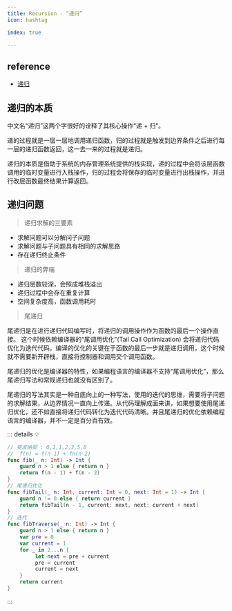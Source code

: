 ```yaml
---
title: Recursion - “递归”
icon: hashtag

index: true

---
```


<!-- more -->

## reference

- [递归](https://visualgo.net/zh/recursion/print)
  
## 递归的本质 
  
  中文名“递归”这两个字很好的诠释了其核心操作“递 + 归”。
  
  递的过程就是一层一层地调用递归函数，归的过程就是触发到边界条件之后进行每一层的递归函数返回，这一去一来的过程就是递归。
  
  递归的本质是借助于系统的内存管理系统提供的栈实现，递的过程中会将该层函数调用的临时变量进行入栈操作，归的过程会将保存的临时变量进行出栈操作，并进行改层函数最终结果计算返回。
  
## 递归问题

> 递归求解的三要素
 
  * 求解问题可以分解问子问题
  * 求解问题与子问题具有相同的求解思路
  * 存在递归终止条件
  
> 递归的弊端

  * 递归层数较深，会照成堆栈溢出
  * 递归过程中会存在重复计算
  * 空间复杂度高，函数调用耗时
  
> 尾递归

  尾递归是在进行递归代码编写时，将递归的调用操作作为函数的最后一个操作直接。 这个时候依赖编译器的“尾调用优化”(Tail Call Optimization) 会将递归代码优化为迭代代码。编译的优化的关键在于函数的最后一步就是递归调用，这个时候就不需要新开辟栈，直接将控制器和调用交个调用函数。
  
  尾递归的优化是编译器的特性，如果编程语言的编译器不支持“尾调用优化”，那么尾递归写法和常规递归也就没有区别了。

  尾递归的写法其实是一种自底向上的一种写法，使用的迭代的思维，需要将子问题的求解结果，从边界情况一直向上传递。从代码理解成面来讲，如果想要使用尾递归优化，还不如直接将递归代码转化为迭代代码清晰。并且尾递归的优化依赖编程语言的编译器，并不一定是百分百有效。

::: details 💡

  ```swift
  // 斐波纳契 : 0,1,1,2,3,5,8
  //  f(n) = f(n-1) + fn(n-2)
  func fib(_ n: Int) -> Int {
      guard n > 1 else { return n }
      return f(n - 1) + f(n - 2)
  }
  // 尾递归优化
  func fibTail(_ n: Int, current: Int = 0, next: Int = 1) -> Int {
      guard n != 0 else { return current }
      return fibTail(n - 1, current: next, next: current + next)
  }
  // 迭代
  func fibTraverse(_ n: Int) -> Int {
      guard n > 1 else { return n }
      var pre = 0
      var current = 1
      for _ in 2...n {
           let next = pre + current
           pre = current
           current = next
      }
      return current
  }
  ```

:::

